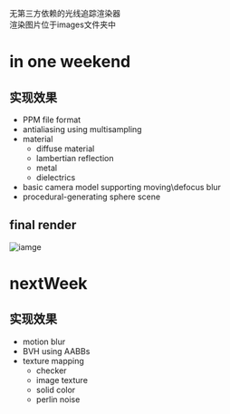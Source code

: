 无第三方依赖的光线追踪渲染器  
渲染图片位于images文件夹中
# in one weekend
## 实现效果
- PPM file format
- antialiasing using multisampling
- material
  - diffuse material
  - lambertian reflection
  - metal
  - dielectrics
- basic camera model supporting moving\defocus blur
- procedural-generating sphere scene
## final render
![iamge](images/inOneWeekend/final_render.pbm)
  # nextWeek
  ## 实现效果
  - motion blur
  - BVH using AABBs
  - texture mapping
    - checker
    - image texture
    - solid color
    - perlin noise
